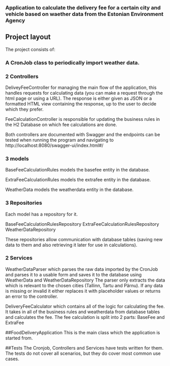 ### Application to calculate the delivery fee for a certain city and vehicle based on waether data from the Estonian Environment Agency

## Project layout
The project consists of:

### A CronJob class to periodically import weather data.

### 2 Controllers
DeliveyFeeController for managing the main flow of the application, this handles requests for calculating data (you can make a request through the html page or using a URL).
The response is either given as JSON or a formatted HTML view containing the response, up to the user to decide which they prefer.

FeeCalculationController is responsible for updating the business rules in the H2 Database on which fee calculations are done.

Both controllers are documented with Swagger and the endpoints can be tested when running the program and navigating to http://localhost:8080/swagger-ui/index.html#/

### 3 models
BaseFeeCalculationRules models the basefee entity in the database.

ExtraFeeCalculationRules models the extrafee entity in the database.

WeatherData models the weatherdata entity in the database.

### 3 Repositories
Each model has a repository for it.

BaseFeeCalculationRulesRepository
ExtraFeeCalculationRulesRepository
WeatherDataRepository

These repositories allow communication with database tables (saving new data to them and also retrieving it later for use in calculations).

### 2 Services

WeatherDataParser which parses the raw data imported by the CronJob and parses it to a usable form and saves it to the database using WeatherData and WeatherDataRepository
The parser only extracts the data which is relevant to the chosen cities (Tallinn, Tartu and Pärnu).
If any data is missing or invalid it either replaces it with placeholder values or returns an error to the controller.

DeliveryFeeCalculator which contains all of the logic for calculating the fee. It takes in all of the business rules and weatherdata from database tables and calculates the fee.
The fee calculation is split into 2 parts:
BaseFee and ExtraFee

##FoodDeliveryApplication
This is the main class which the application is started from.

##Tests
The Cronjob, Controllers and Services have tests written for them. The tests do not cover all scenarios, but they do cover most common use cases.
